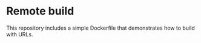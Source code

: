 # Remote build

This repository includes a simple Dockerfile that demonstrates how to build with URLs.